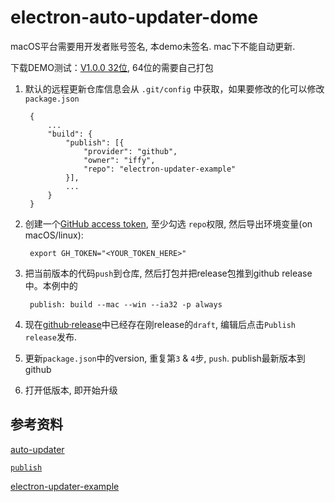 # electron-auto-updater-dome

macOS平台需要用开发者账号签名, 本demo未签名. mac下不能自动更新.

下载DEMO测试：[V1.0.0 32位](https://github.com/WillCoco/electron-auto-updater-demo/releases/download/v1.0.0/electron-auto-updater-dome-setup-1.0.0.exe), 64位的需要自己打包
1. 默认的远程更新仓库信息会从 `.git/config` 中获取，如果要修改的化可以修改`package.json`

        {
            ...
            "build": {
                "publish": [{
                    "provider": "github",
                    "owner": "iffy",
                    "repo": "electron-updater-example"
                }],
                ...
            }
        }

2. 创建一个[GitHub access token](https://github.com/settings/tokens/new), 至少勾选 `repo`权限,  然后导出环境变量(on macOS/linux):

        export GH_TOKEN="<YOUR_TOKEN_HERE>"

3. 把当前版本的代码`push`到仓库, 然后打包并把release包推到github release中。本例中的

        publish: build --mac --win --ia32 -p always

4. 现在[github·release](https://github.com/iffy/electron-updater-example/releases)中已经存在刚release的`draft`, 编辑后点击`Publish release`发布.  

5. 更新`package.json`中的version, 重复第`3` & `4`步, `push`. publish最新版本到github

6. 打开低版本, 即开始升级



## 参考资料
[auto-updater](https://www.electron.build/auto-update)

[`publish`](https://github.com/electron-userland/electron-builder/wiki/Publishing-Artifacts#PublishConfiguration)  

[electron-updater-example](https://github.com/iffy/electron-updater-example)
